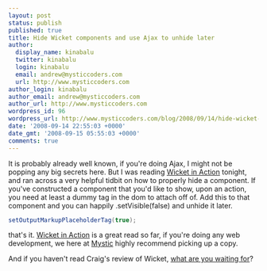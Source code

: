 ```yaml
---
layout: post
status: publish
published: true
title: Hide Wicket components and use Ajax to unhide later
author:
  display_name: kinabalu
  twitter: kinabalu
  login: kinabalu
  email: andrew@mysticcoders.com
  url: http://www.mysticcoders.com
author_login: kinabalu
author_email: andrew@mysticcoders.com
author_url: http://www.mysticcoders.com
wordpress_id: 96
wordpress_url: http://www.mysticcoders.com/blog/2008/09/14/hide-wicket-components-and-use-ajax-to-unhide-later/
date: '2008-09-14 22:55:03 +0000'
date_gmt: '2008-09-15 05:55:03 +0000'
comments: true
---
```

It is probably already well known, if you're doing Ajax, I might not be popping any big secrets here. But I was reading <a href="http://www.amazon.com/Wicket-Action-Martijn-Dashorst/dp/1932394982?tag=mycoll-20">Wicket in Action</a> tonight, and ran across a very helpful tidbit on how to properly hide a component. If you've constructed a component that you'd like to show, upon an action, you need at least a dummy tag in the dom to attach off of. Add this to that component and you can happily .setVisible(false) and unhide it later.


``` java
setOutputMarkupPlaceholderTag(true);
```

that's it. <a href="http://www.amazon.com/Wicket-Action-Martijn-Dashorst/dp/1932394982?tag=mycoll-20">Wicket in Action</a> is a great read so far, if you're doing any web development, we here at <a href="http://www.mysticcoders.com">Mystic</a> highly recommend picking up a copy.

And if you haven't read Craig's review of Wicket, <a href="/blog/book-review-wicket-in-action">what are you waiting for</a>?
